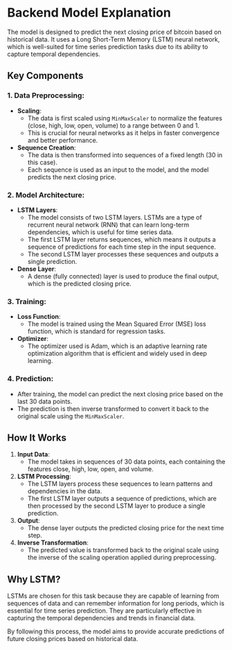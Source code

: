 # Backend Model Explanation
The model is designed to predict the next closing price of bitcoin based on historical data. It uses a Long Short-Term Memory (LSTM) neural network, which is well-suited for time series prediction tasks due to its ability to capture temporal dependencies.

## Key Components

### 1. Data Preprocessing:
- **Scaling**: 
  - The data is first scaled using `MinMaxScaler` to normalize the features (close, high, low, open, volume) to a range between 0 and 1. 
  - This is crucial for neural networks as it helps in faster convergence and better performance.
- **Sequence Creation**:
  - The data is then transformed into sequences of a fixed length (30 in this case).
  - Each sequence is used as an input to the model, and the model predicts the next closing price.

### 2. Model Architecture:
- **LSTM Layers**:
  - The model consists of two LSTM layers. LSTMs are a type of recurrent neural network (RNN) that can learn long-term dependencies, which is useful for time series data.
  - The first LSTM layer returns sequences, which means it outputs a sequence of predictions for each time step in the input sequence.
  - The second LSTM layer processes these sequences and outputs a single prediction.
- **Dense Layer**:
  - A dense (fully connected) layer is used to produce the final output, which is the predicted closing price.

### 3. Training:
- **Loss Function**:
  - The model is trained using the Mean Squared Error (MSE) loss function, which is standard for regression tasks.
- **Optimizer**:
  - The optimizer used is Adam, which is an adaptive learning rate optimization algorithm that is efficient and widely used in deep learning.

### 4. Prediction:
- After training, the model can predict the next closing price based on the last 30 data points.
- The prediction is then inverse transformed to convert it back to the original scale using the `MinMaxScaler`.

## How It Works

1. **Input Data**:
   - The model takes in sequences of 30 data points, each containing the features close, high, low, open, and volume.
2. **LSTM Processing**:
   - The LSTM layers process these sequences to learn patterns and dependencies in the data.
   - The first LSTM layer outputs a sequence of predictions, which are then processed by the second LSTM layer to produce a single prediction.
3. **Output**:
   - The dense layer outputs the predicted closing price for the next time step.
4. **Inverse Transformation**:
   - The predicted value is transformed back to the original scale using the inverse of the scaling operation applied during preprocessing.

## Why LSTM?
LSTMs are chosen for this task because they are capable of learning from sequences of data and can remember information for long periods, which is essential for time series prediction. They are particularly effective in capturing the temporal dependencies and trends in financial data.

By following this process, the model aims to provide accurate predictions of future closing prices based on historical data.
